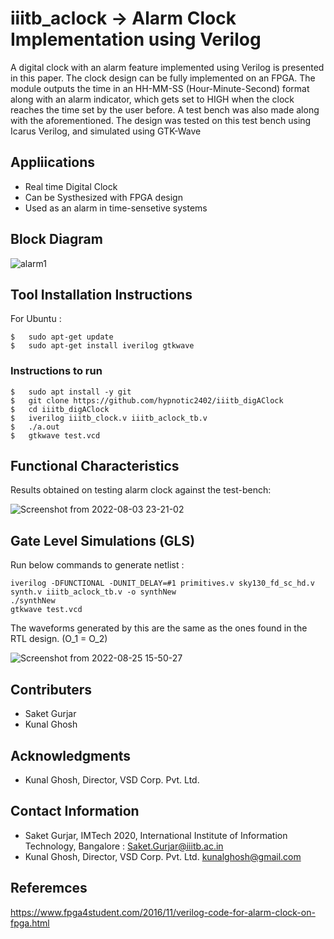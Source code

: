 # iiitb_aclock -> Alarm Clock Implementation using Verilog

A digital clock with an alarm feature implemented
using Verilog is presented in this paper. The clock design can be
fully implemented on an FPGA. The module outputs the time
in an HH-MM-SS (Hour-Minute-Second) format along with an
alarm indicator, which gets set to HIGH when the clock reaches
the time set by the user before. A test bench was also made along
with the aforementioned. The design was tested on this test bench
using Icarus Verilog, and simulated using GTK-Wave

## Appliications
- Real time Digital Clock
- Can be Systhesized with FPGA design
- Used as an alarm in time-sensetive systems

## Block Diagram

![alarm1](https://user-images.githubusercontent.com/75616591/183852232-f9762185-c0a9-4fa3-9708-2f1ea366c0a5.jpg)

## Tool Installation Instructions

For Ubuntu :

```
$   sudo apt-get update
$   sudo apt-get install iverilog gtkwave
```

### Instructions to run

```
$   sudo apt install -y git
$   git clone https://github.com/hypnotic2402/iiitb_digAClock
$   cd iiitb_digAClock
$   iverilog iiitb_clock.v iiitb_aclock_tb.v
$   ./a.out
$   gtkwave test.vcd
```

## Functional Characteristics

Results obtained on testing alarm clock against the test-bench:


![Screenshot from 2022-08-03 23-21-02](https://user-images.githubusercontent.com/75616591/183854082-2c88f0df-2b77-4e2a-b49a-4771b0b55bba.png)

## Gate Level Simulations (GLS)

Run below commands to generate netlist :

```
iverilog -DFUNCTIONAL -DUNIT_DELAY=#1 primitives.v sky130_fd_sc_hd.v synth.v iiitb_aclock_tb.v -o synthNew
./synthNew
gtkwave test.vcd

```
The waveforms generated by this are the same as the ones found in the RTL design.
(O_1 = O_2)

![Screenshot from 2022-08-25 15-50-27](https://user-images.githubusercontent.com/75616591/186640682-6801186e-8265-4276-9103-ea4bf067aaa6.png)




## Contributers

- Saket Gurjar
- Kunal Ghosh

## Acknowledgments

- Kunal Ghosh, Director, VSD Corp. Pvt. Ltd.

## Contact Information

- Saket Gurjar, IMTech 2020, International Institute of Information Technology, Bangalore : Saket.Gurjar@iiitb.ac.in
- Kunal Ghosh, Director, VSD Corp. Pvt. Ltd. kunalghosh@gmail.com

## Referemces

https://www.fpga4student.com/2016/11/verilog-code-for-alarm-clock-on-fpga.html
